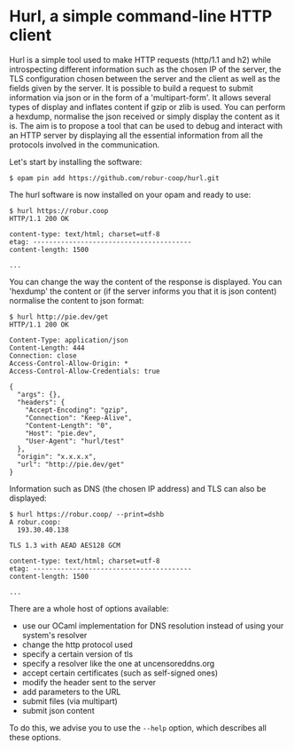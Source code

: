# Hurl, a simple command-line HTTP client

Hurl is a simple tool used to make HTTP requests (http/1.1 and h2) while
introspecting different information such as the chosen IP of the server, the
TLS configuration chosen between the server and the client as well as the fields
given by the server. It is possible to build a request to submit information via
json or in the form of a 'multipart-form'. It allows several types of display
and inflates content if gzip or zlib is used. You can perform a hexdump,
normalise the json received or simply display the content as it is. The aim is
to propose a tool that can be used to debug and interact with an HTTP server by
displaying all the essential information from all the protocols involved in the
communication.

Let's start by installing the software:
```shell
$ opam pin add https://github.com/robur-coop/hurl.git
```

The hurl software is now installed on your opam and ready to use:
```shell
$ hurl https://robur.coop
HTTP/1.1 200 OK

content-type: text/html; charset=utf-8
etag: ----------------------------------------
content-length: 1500

...
```

You can change the way the content of the response is displayed. You can
'hexdump' the content or (if the server informs you that it is json content)
normalise the content to json format:
```shell
$ hurl http://pie.dev/get
HTTP/1.1 200 OK

Content-Type: application/json
Content-Length: 444
Connection: close
Access-Control-Allow-Origin: *
Access-Control-Allow-Credentials: true

{
  "args": {},
  "headers": {
    "Accept-Encoding": "gzip",
    "Connection": "Keep-Alive",
    "Content-Length": "0",
    "Host": "pie.dev",
    "User-Agent": "hurl/test"
  },
  "origin": "x.x.x.x",
  "url": "http://pie.dev/get"
}
```

Information such as DNS (the chosen IP address) and TLS can also be displayed:
```shell
$ hurl https://robur.coop/ --print=dshb
A robur.coop:
  193.30.40.138

TLS 1.3 with AEAD AES128 GCM

content-type: text/html; charset=utf-8
etag: ----------------------------------------
content-length: 1500

...
```

There are a whole host of options available:
- use our OCaml implementation for DNS resolution instead of using your system's
  resolver
- change the http protocol used
- specify a certain version of tls
- specify a resolver like the one at uncensoreddns.org
- accept certain certificates (such as self-signed ones)
- modify the header sent to the server
- add parameters to the URL
- submit files (via multipart)
- submit json content

To do this, we advise you to use the `--help` option, which describes all these
options.
